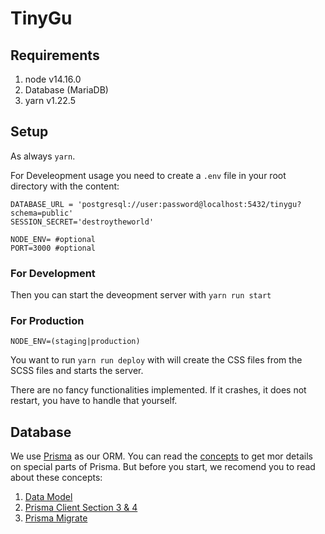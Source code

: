 # TinyGu

## Requirements

1. node v14.16.0
2. Database (MariaDB)
3. yarn v1.22.5

## Setup

As always `yarn`.

For Develeopment usage you need to create a `.env` file in your root directory with the content:

```
DATABASE_URL = 'postgresql://user:password@localhost:5432/tinygu?schema=public'
SESSION_SECRET='destroytheworld'

NODE_ENV= #optional
PORT=3000 #optional
```

### For Development

Then you can start the deveopment server with `yarn run start`

### For Production

```
NODE_ENV=(staging|production)
```

You want to run `yarn run deploy` with will create the CSS files from the SCSS files and starts the server.

There are no fancy functionalities implemented. If it crashes, it does not restart, you have to handle that yourself.

## Database

We use [Prisma](https://prisma.io) as our ORM. You can read the [concepts](https://www.prisma.io/docs/concepts) to get mor details on special parts of Prisma. But before you start, we recomend you to read about these concepts:

1. [Data Model](https://www.prisma.io/docs/concepts/components/prisma-schema/data-model)
2. [Prisma Client Section 3 & 4](https://www.prisma.io/docs/concepts/components/prisma-client#3-use-prisma-client-to-send-queries-to-your-database)
3. [Prisma Migrate](https://www.prisma.io/docs/concepts/components/prisma-migrate)
